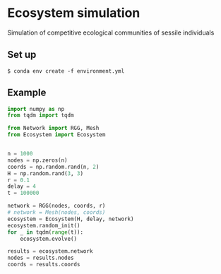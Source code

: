 # Ecosystem simulation

Simulation of competitive ecological communities of sessile individuals

## Set up

```
$ conda env create -f environment.yml
```

## Example

```python
import numpy as np
from tqdm import tqdm

from Network import RGG, Mesh
from Ecosystem import Ecosystem


n = 1000
nodes = np.zeros(n)
coords = np.random.rand(n, 2)
H = np.random.rand(3, 3)
r = 0.1
delay = 4
t = 100000

network = RGG(nodes, coords, r)
# network = Mesh(nodes, coords)
ecosystem = Ecosystem(H, delay, network)
ecosystem.random_init()
for _ in tqdm(range(t)):
    ecosystem.evolve()

results = ecosystem.network
nodes = results.nodes
coords = results.coords
```
